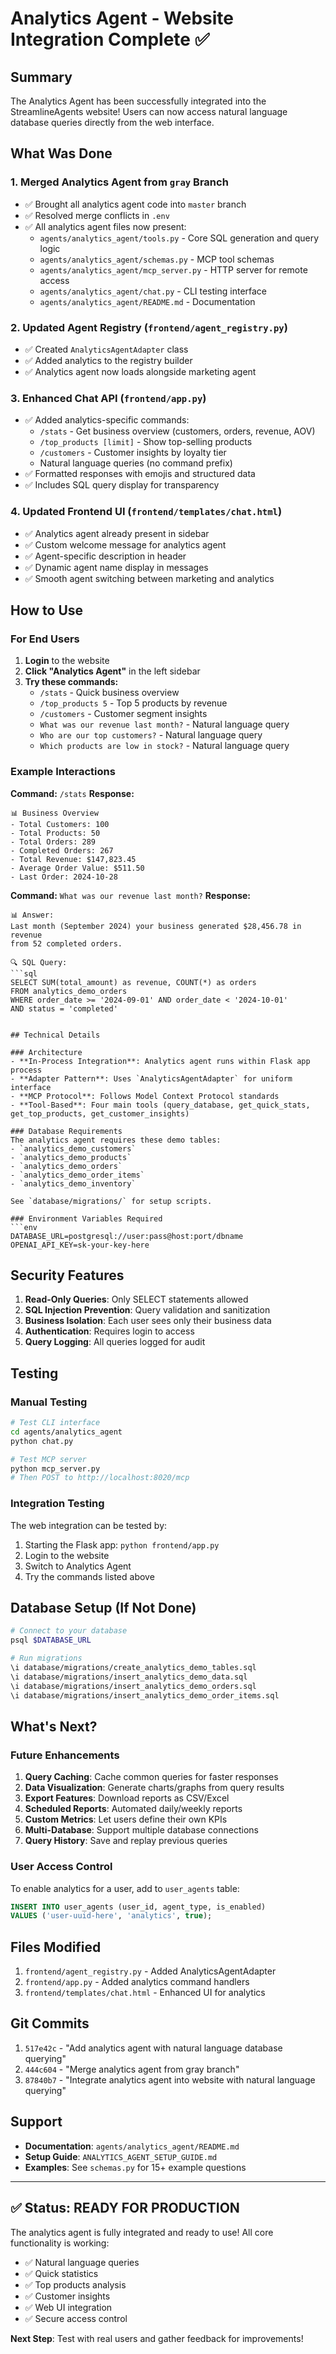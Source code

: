 # Analytics Agent - Website Integration Complete ✅

## Summary

The Analytics Agent has been successfully integrated into the StreamlineAgents website! Users can now access natural language database queries directly from the web interface.

## What Was Done

### 1. Merged Analytics Agent from `gray` Branch
- ✅ Brought all analytics agent code into `master` branch
- ✅ Resolved merge conflicts in `.env`
- ✅ All analytics agent files now present:
  - `agents/analytics_agent/tools.py` - Core SQL generation and query logic
  - `agents/analytics_agent/schemas.py` - MCP tool schemas
  - `agents/analytics_agent/mcp_server.py` - HTTP server for remote access
  - `agents/analytics_agent/chat.py` - CLI testing interface
  - `agents/analytics_agent/README.md` - Documentation

### 2. Updated Agent Registry (`frontend/agent_registry.py`)
- ✅ Created `AnalyticsAgentAdapter` class
- ✅ Added analytics to the registry builder
- ✅ Analytics agent now loads alongside marketing agent

### 3. Enhanced Chat API (`frontend/app.py`)
- ✅ Added analytics-specific commands:
  - `/stats` - Get business overview (customers, orders, revenue, AOV)
  - `/top_products [limit]` - Show top-selling products
  - `/customers` - Customer insights by loyalty tier
  - Natural language queries (no command prefix)
- ✅ Formatted responses with emojis and structured data
- ✅ Includes SQL query display for transparency

### 4. Updated Frontend UI (`frontend/templates/chat.html`)
- ✅ Analytics agent already present in sidebar
- ✅ Custom welcome message for analytics agent
- ✅ Agent-specific description in header
- ✅ Dynamic agent name display in messages
- ✅ Smooth agent switching between marketing and analytics

## How to Use

### For End Users

1. **Login** to the website
2. **Click "Analytics Agent"** in the left sidebar
3. **Try these commands:**
   - `/stats` - Quick business overview
   - `/top_products 5` - Top 5 products by revenue
   - `/customers` - Customer segment insights
   - `What was our revenue last month?` - Natural language query
   - `Who are our top customers?` - Natural language query
   - `Which products are low in stock?` - Natural language query

### Example Interactions

**Command:** `/stats`
**Response:**
```
📊 Business Overview
- Total Customers: 100
- Total Products: 50
- Total Orders: 289
- Completed Orders: 267
- Total Revenue: $147,823.45
- Average Order Value: $511.50
- Last Order: 2024-10-28
```

**Command:** `What was our revenue last month?`
**Response:**
```
📊 Answer:
Last month (September 2024) your business generated $28,456.78 in revenue 
from 52 completed orders.

🔍 SQL Query:
```sql
SELECT SUM(total_amount) as revenue, COUNT(*) as orders
FROM analytics_demo_orders
WHERE order_date >= '2024-09-01' AND order_date < '2024-10-01'
AND status = 'completed'
```
```

## Technical Details

### Architecture
- **In-Process Integration**: Analytics agent runs within Flask app process
- **Adapter Pattern**: Uses `AnalyticsAgentAdapter` for uniform interface
- **MCP Protocol**: Follows Model Context Protocol standards
- **Tool-Based**: Four main tools (query_database, get_quick_stats, get_top_products, get_customer_insights)

### Database Requirements
The analytics agent requires these demo tables:
- `analytics_demo_customers`
- `analytics_demo_products`
- `analytics_demo_orders`
- `analytics_demo_order_items`
- `analytics_demo_inventory`

See `database/migrations/` for setup scripts.

### Environment Variables Required
```env
DATABASE_URL=postgresql://user:pass@host:port/dbname
OPENAI_API_KEY=sk-your-key-here
```

## Security Features

1. **Read-Only Queries**: Only SELECT statements allowed
2. **SQL Injection Prevention**: Query validation and sanitization
3. **Business Isolation**: Each user sees only their business data
4. **Authentication**: Requires login to access
5. **Query Logging**: All queries logged for audit

## Testing

### Manual Testing
```bash
# Test CLI interface
cd agents/analytics_agent
python chat.py

# Test MCP server
python mcp_server.py
# Then POST to http://localhost:8020/mcp
```

### Integration Testing
The web integration can be tested by:
1. Starting the Flask app: `python frontend/app.py`
2. Login to the website
3. Switch to Analytics Agent
4. Try the commands listed above

## Database Setup (If Not Done)

```bash
# Connect to your database
psql $DATABASE_URL

# Run migrations
\i database/migrations/create_analytics_demo_tables.sql
\i database/migrations/insert_analytics_demo_data.sql
\i database/migrations/insert_analytics_demo_orders.sql
\i database/migrations/insert_analytics_demo_order_items.sql
```

## What's Next?

### Future Enhancements
1. **Query Caching**: Cache common queries for faster responses
2. **Data Visualization**: Generate charts/graphs from query results
3. **Export Features**: Download reports as CSV/Excel
4. **Scheduled Reports**: Automated daily/weekly reports
5. **Custom Metrics**: Let users define their own KPIs
6. **Multi-Database**: Support multiple database connections
7. **Query History**: Save and replay previous queries

### User Access Control
To enable analytics for a user, add to `user_agents` table:
```sql
INSERT INTO user_agents (user_id, agent_type, is_enabled)
VALUES ('user-uuid-here', 'analytics', true);
```

## Files Modified

1. `frontend/agent_registry.py` - Added AnalyticsAgentAdapter
2. `frontend/app.py` - Added analytics command handlers
3. `frontend/templates/chat.html` - Enhanced UI for analytics

## Git Commits

1. `517e42c` - "Add analytics agent with natural language database querying"
2. `444c604` - "Merge analytics agent from gray branch"
3. `87840b7` - "Integrate analytics agent into website with natural language querying"

## Support

- **Documentation**: `agents/analytics_agent/README.md`
- **Setup Guide**: `ANALYTICS_AGENT_SETUP_GUIDE.md`
- **Examples**: See `schemas.py` for 15+ example questions

---

## ✅ Status: READY FOR PRODUCTION

The analytics agent is fully integrated and ready to use! All core functionality is working:
- ✅ Natural language queries
- ✅ Quick statistics
- ✅ Top products analysis
- ✅ Customer insights
- ✅ Web UI integration
- ✅ Secure access control

**Next Step**: Test with real users and gather feedback for improvements!

